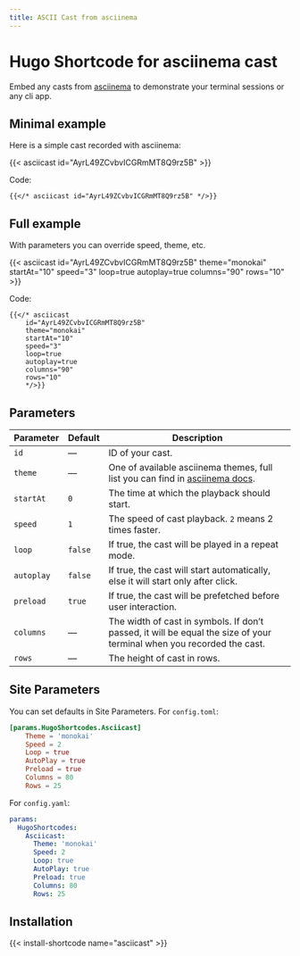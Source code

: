 ```yaml
---
title: ASCII Cast from asciinema
---
```


# Hugo Shortcode for asciinema cast

Embed any casts from [asciinema](https://asciinema.org) to demonstrate your terminal sessions or any cli app.

## Minimal example

Here is a simple cast recorded with asciinema:

{{< asciicast id="AyrL49ZCvbvICGRmMT8Q9rz5B" >}}

Code:

```
{{</* asciicast id="AyrL49ZCvbvICGRmMT8Q9rz5B" */>}}
```

## Full example

With parameters you can override speed, theme, etc.

{{< asciicast
    id="AyrL49ZCvbvICGRmMT8Q9rz5B"
    theme="monokai"
    startAt="10"
    speed="3"
    loop=true
    autoplay=true
    columns="90"
    rows="10"
    >}}

Code:

```
{{</* asciicast
    id="AyrL49ZCvbvICGRmMT8Q9rz5B"
    theme="monokai"
    startAt="10"
    speed="3"
    loop=true
    autoplay=true
    columns="90"
    rows="10"
    */>}}
```

## Parameters

| Parameter  | Default  | Description |
| ---------- | -------- | ----------- |
| `id`       | —        | ID of your cast. |
| `theme`    | —        | One of available asciinema themes, full list you can find in [asciinema docs](https://asciinema.org/docs/embedding). |
| `startAt`  | `0`      | The time at which the playback should start. |
| `speed`    | `1`      | The speed of cast playback. `2` means 2 times faster. |
| `loop`     | `false`  | If true, the cast will be played in a repeat mode. |
| `autoplay` | `false`  | If true, the cast will start automatically, else it will start only after click. |
| `preload`  | `true`   | If true, the cast will be prefetched before user interaction. |
| `columns`  | —        | The width of cast in symbols. If don’t passed, it will be equal the size of your terminal when you recorded the cast. |
| `rows`     | —        | The height of cast in rows. |

## Site Parameters

You can set defaults in Site Parameters. For `config.toml`:

```toml
[params.HugoShortcodes.Asciicast]
    Theme = 'monokai'
    Speed = 2
    Loop = true
    AutoPlay = true
    Preload = true
    Columns = 80
    Rows = 25
```

For `config.yaml`:

```yaml
params:
  HugoShortcodes:
    Asciicast:
      Theme: 'monokai'
      Speed: 2
      Loop: true
      AutoPlay: true
      Preload: true
      Columns: 80
      Rows: 25
```

## Installation

{{< install-shortcode name="asciicast" >}}
